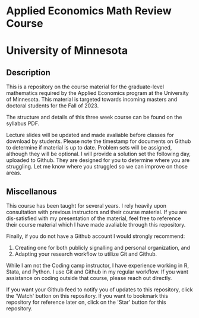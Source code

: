 # Applied Economics Math Review Course
# University of Minnesota

## Description

This is a repository on the course material for the graduate-level mathematics required by the Applied Economics program at the University of Minnesota. 
This material is targeted towards incoming masters and doctoral students for the Fall of 2023. 

The structure and details of this three week course can be found on the syllabus PDF. 

Lecture slides will be updated and made avaliable before classes for download by students. Please note the timestamp for documents on Github to determine if material is up to date. 
Problem sets will be assigned, although they will be optional. I will provide a solution set the following day, uploaded to Github. They are designed for you to determine where you are struggling. 
Let me know where you struggled so we can improve on those areas. 

## Miscellanous 

This course has been taught for several years. I rely heavily upon consultation with previous instructors and their course material. 
If you are dis-satisfied with my presentation of the material, feel free to reference their course material which I have made avaliable through this repository. 

Finally, if you do not have a Github account I would strongly recommend:
1. Creating one for both publicly signalling and personal organization, and
2. Adapting your research workflow to utilize Git and Github.

While I am not the Coding camp instructor, I have experience working in R, Stata, and Python. I use Git and Github in my regular workflow. If you want assistance on coding outside that course, please reach out directly.

If you want your Github feed to notify you of updates to this repository, click the 'Watch' button on this repository. If you want to bookmark this repository for reference later on, click on the 'Star' button for this repository.
